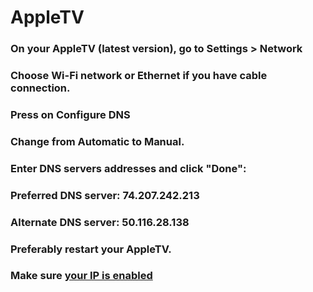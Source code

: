 # AppleTV

### On your AppleTV (latest version), go to **Settings > Network**

### Choose Wi-Fi network or Ethernet if you have cable connection.

### Press on Configure DNS 

### Change from Automatic to Manual.

### Enter DNS servers addresses and click "Done":

### Preferred DNS server: **74.207.242.213**

### Alternate DNS server: **50.116.28.138**

### Preferably restart your AppleTV.

### Make sure [your IP is enabled](/#manage)